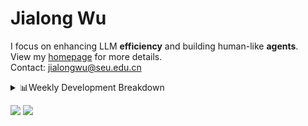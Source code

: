 #  Jialong Wu

I focus on enhancing LLM **efficiency** and building human-like **agents**.<br>
View my [homepage](https://callanwu.github.io/) for more details. <br>
Contact: jialongwu@seu.edu.cn

<details><summary>📊Weekly Development Breakdown</summary>

<!--START_SECTION:waka-->

```txt
From: 16 March 2025 - To: 23 March 2025

Total Time: 20 hrs 38 mins

Python       18 hrs 45 mins  ██████████████████████▓░░   90.87 %
Other        56 mins         █░░░░░░░░░░░░░░░░░░░░░░░░   04.60 %
Bash         33 mins         ▓░░░░░░░░░░░░░░░░░░░░░░░░   02.72 %
JSON         11 mins         ▒░░░░░░░░░░░░░░░░░░░░░░░░   00.93 %
Markdown     8 mins          ▒░░░░░░░░░░░░░░░░░░░░░░░░   00.68 %
```

<!--END_SECTION:waka-->

[![wakatime](https://wakatime.com/badge/user/c6720b29-9431-4a60-bc9d-e1fb2b6bd65f.svg)](https://wakatime.com/@c6720b29-9431-4a60-bc9d-e1fb2b6bd65f)
</details>

[![](https://img.shields.io/badge/Google%20Scholar-4385FE.svg?&color=d6d6d6&style=flat-square&logo=google-scholar)](https://scholar.google.com/citations?user=6eg2m4YAAAAJ)
![](https://komarev.com/ghpvc/?username=callanwu)
